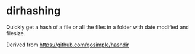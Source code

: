 # dirhashing
Quickly get a hash of a file or all the files in a folder with date modified and filesize.

Derived from https://github.com/gosimple/hashdir
